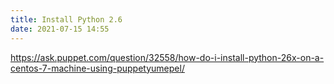 ```yaml
---
title: Install Python 2.6
date: 2021-07-15 14:55
---
```


https://ask.puppet.com/question/32558/how-do-i-install-python-26x-on-a-centos-7-machine-using-puppetyumepel/
